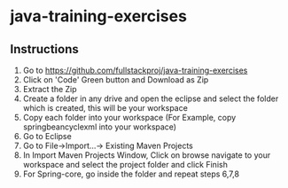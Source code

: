 # java-training-exercises
## Instructions
1. Go to https://github.com/fullstackproj/java-training-exercises
2. Click on 'Code' Green button and Download as Zip
3. Extract the Zip
4. Create a folder in any drive and open the eclipse and select the folder which is created, this will be your workspace
5. Copy each folder into your workspace (For Example, copy springbeancyclexml into your workspace)
6. Go to Eclipse
7. Go to File->Import...-> Existing Maven Projects
8. In Import Maven Projects Window, Click on browse navigate to your workspace and select the project folder and click Finish
9. For Spring-core, go inside the folder and repeat steps 6,7,8 
